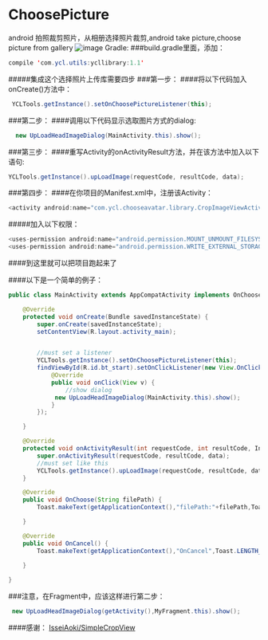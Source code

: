 # ChoosePicture
android 拍照裁剪照片，从相册选择照片裁剪,android take picture,choose picture from gallery
![image](https://github.com/yaochangliang159/ChoosePicture/raw/master/ScreenShots/screenshot01.gif)
Gradle:
###build.gradle里面，添加：
```Java
compile 'com.ycl.utils:ycllibrary:1.1'
```
#####集成这个选择照片上传库需要四步
###第一步：
####将以下代码加入onCreate()方法中：
```Java
 YCLTools.getInstance().setOnChoosePictureListener(this);
```
###第二步：
####调用以下代码显示选取图片方式的dialog:
```Java
  new UpLoadHeadImageDialog(MainActivity.this).show();
```
###第三步：
####重写Activity的onActivityResult方法，并在该方法中加入以下语句:
```Java
YCLTools.getInstance().upLoadImage(requestCode, resultCode, data);
``` 
###第四步：
####在你项目的Manifest.xml中，注册该Activity：
```Java
<activity android:name="com.ycl.chooseavatar.library.CropImageViewActivity"></activity>
```
#####加入以下权限：
```Java
<uses-permission android:name="android.permission.MOUNT_UNMOUNT_FILESYSTEMS"></uses-permission>
<uses-permission android:name="android.permission.WRITE_EXTERNAL_STORAGE"></uses-permission>
```
####到这里就可以把项目跑起来了

####以下是一个简单的例子：
```Java
public class MainActivity extends AppCompatActivity implements OnChoosePictureListener {

    @Override
    protected void onCreate(Bundle savedInstanceState) {
        super.onCreate(savedInstanceState);
        setContentView(R.layout.activity_main);


        //must set a listener
        YCLTools.getInstance().setOnChoosePictureListener(this);
        findViewById(R.id.bt_start).setOnClickListener(new View.OnClickListener() {
            @Override
            public void onClick(View v) {
                //show dialog
             new UpLoadHeadImageDialog(MainActivity.this).show();
            }
        });

    }

    @Override
    protected void onActivityResult(int requestCode, int resultCode, Intent data) {
        super.onActivityResult(requestCode, resultCode, data);
        //must set like this
        YCLTools.getInstance().upLoadImage(requestCode, resultCode, data);
    }

    @Override
    public void OnChoose(String filePath) {
        Toast.makeText(getApplicationContext(),"filePath:"+filePath,Toast.LENGTH_LONG).show();

    }

    @Override
    public void OnCancel() {
        Toast.makeText(getApplicationContext(),"OnCancel",Toast.LENGTH_LONG).show();

    }
    
}
```
###注意，在Fragment中，应该这样进行第二步：
```Java
 new UpLoadHeadImageDialog(getActivity(),MyFragment.this).show();
```
####感谢：
  [IsseiAoki/SimpleCropView](https://github.com/IsseiAoki/SimpleCropView)
